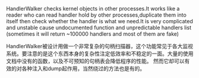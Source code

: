 HandlerWalker checks kernel objects in other processes.It works like a reader who can read handler hold by other processes,duplicate them into itself then check whether the handler is what we need.It is very complicated and unstable cause undocumented function and unpredictable handlers list (sometimes it will return ~100000 handlers and most of them are fake)

HandlerWalker被设计用做一个非常复杂的句柄扫描器，这个功能常见于各大监视系统。要注意的是这个东西本身的复杂性注定低效率和不稳定的一面。大量的使用文档中没有的函数，以及不可预知的句柄表会降低程序的性能。
然而它却可以有效的对各种注入和dump起作用，当然绕过的方法也是有的。
